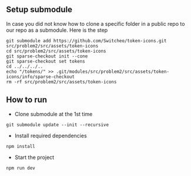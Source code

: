 ## Setup submodule
In case you did not know how to clone a specific folder in a public repo to our repo as a submodule.
Here is the step
```
git submodule add https://github.com/Switcheo/token-icons.git src/problem2/src/assets/token-icons
cd src/problem2/src/assets/token-icons
git sparse-checkout init --cone
git sparse-checkout set tokens
cd ../../../..
echo "/tokens/" >> .git/modules/src/problem2/src/assets/token-icons/info/sparse-checkout
rm -rf src/problem2/src/assets/token-icons
```

## How to run
- Clone submodule at the 1st time
```
git submodule update --init --recursive
```
- Install required dependencies
```
npm install
```
- Start the project
```
npm run dev
```

